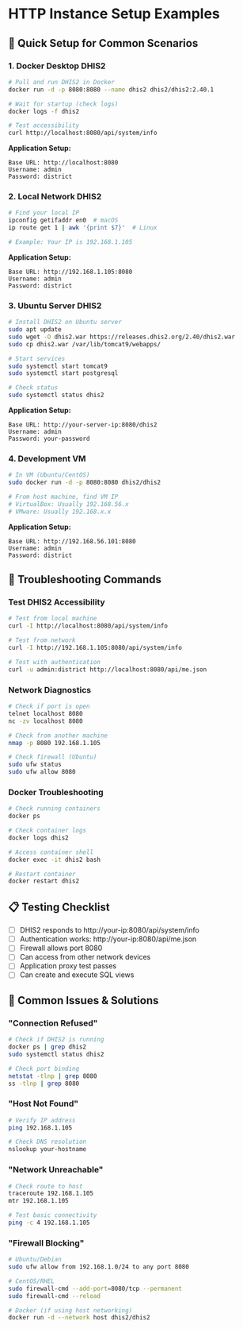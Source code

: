 # HTTP Instance Setup Examples

## 🚀 Quick Setup for Common Scenarios

### 1. **Docker Desktop DHIS2**
```bash
# Pull and run DHIS2 in Docker
docker run -d -p 8080:8080 --name dhis2 dhis2/dhis2:2.40.1

# Wait for startup (check logs)
docker logs -f dhis2

# Test accessibility
curl http://localhost:8080/api/system/info
```

**Application Setup:**
```
Base URL: http://localhost:8080
Username: admin
Password: district
```

### 2. **Local Network DHIS2**
```bash
# Find your local IP
ipconfig getifaddr en0  # macOS
ip route get 1 | awk '{print $7}'  # Linux

# Example: Your IP is 192.168.1.105
```

**Application Setup:**
```
Base URL: http://192.168.1.105:8080
Username: admin  
Password: district
```

### 3. **Ubuntu Server DHIS2**
```bash
# Install DHIS2 on Ubuntu server
sudo apt update
sudo wget -O dhis2.war https://releases.dhis2.org/2.40/dhis2.war
sudo cp dhis2.war /var/lib/tomcat9/webapps/

# Start services
sudo systemctl start tomcat9
sudo systemctl start postgresql

# Check status
sudo systemctl status dhis2
```

**Application Setup:**
```
Base URL: http://your-server-ip:8080/dhis2
Username: admin
Password: your-password
```

### 4. **Development VM**
```bash
# In VM (Ubuntu/CentOS)
sudo docker run -d -p 8080:8080 dhis2/dhis2

# From host machine, find VM IP
# VirtualBox: Usually 192.168.56.x
# VMware: Usually 192.168.x.x
```

**Application Setup:**
```
Base URL: http://192.168.56.101:8080
Username: admin
Password: district
```

## 🔧 Troubleshooting Commands

### Test DHIS2 Accessibility
```bash
# Test from local machine
curl -I http://localhost:8080/api/system/info

# Test from network
curl -I http://192.168.1.105:8080/api/system/info

# Test with authentication
curl -u admin:district http://localhost:8080/api/me.json
```

### Network Diagnostics
```bash
# Check if port is open
telnet localhost 8080
nc -zv localhost 8080

# Check from another machine
nmap -p 8080 192.168.1.105

# Check firewall (Ubuntu)
sudo ufw status
sudo ufw allow 8080
```

### Docker Troubleshooting
```bash
# Check running containers
docker ps

# Check container logs
docker logs dhis2

# Access container shell
docker exec -it dhis2 bash

# Restart container
docker restart dhis2
```

## 📋 Testing Checklist

- [ ] DHIS2 responds to http://your-ip:8080/api/system/info
- [ ] Authentication works: http://your-ip:8080/api/me.json
- [ ] Firewall allows port 8080
- [ ] Can access from other network devices
- [ ] Application proxy test passes
- [ ] Can create and execute SQL views

## 🎯 Common Issues & Solutions

### "Connection Refused"
```bash
# Check if DHIS2 is running
docker ps | grep dhis2
sudo systemctl status dhis2

# Check port binding
netstat -tlnp | grep 8080
ss -tlnp | grep 8080
```

### "Host Not Found"
```bash
# Verify IP address
ping 192.168.1.105

# Check DNS resolution
nslookup your-hostname
```

### "Network Unreachable"
```bash
# Check route to host
traceroute 192.168.1.105
mtr 192.168.1.105

# Test basic connectivity
ping -c 4 192.168.1.105
```

### "Firewall Blocking"
```bash
# Ubuntu/Debian
sudo ufw allow from 192.168.1.0/24 to any port 8080

# CentOS/RHEL
sudo firewall-cmd --add-port=8080/tcp --permanent
sudo firewall-cmd --reload

# Docker (if using host networking)
docker run -d --network host dhis2/dhis2
```

